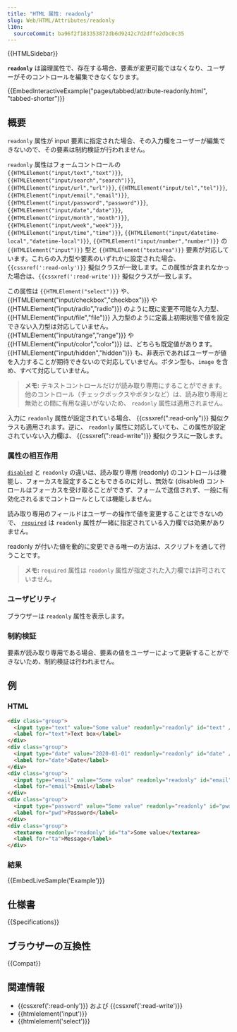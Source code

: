 ```yaml
---
title: "HTML 属性: readonly"
slug: Web/HTML/Attributes/readonly
l10n:
  sourceCommit: ba96f2f183353872db6d9242c7d2dffe2dbc0c35
---
```


{{HTMLSidebar}}

**`readonly`** は論理属性で、存在する場合、要素が変更可能ではなくなり、ユーザーがそのコントロールを編集できなくなります。

{{EmbedInteractiveExample("pages/tabbed/attribute-readonly.html", "tabbed-shorter")}}

## 概要

`readonly` 属性が input 要素に指定された場合、その入力欄をユーザーが編集できないので、その要素は制約検証が行われません。

`readonly` 属性はフォームコントロールの `{{HTMLElement("input/text","text")}}`, `{{HTMLElement("input/search","search")}}`, `{{HTMLElement("input/url","url")}}`, `{{HTMLElement("input/tel","tel")}}`, `{{HTMLElement("input/email","email")}}`, `{{HTMLElement("input/password","password")}}`, `{{HTMLElement("input/date","date")}}`, `{{HTMLElement("input/month","month")}}`, `{{HTMLElement("input/week","week")}}`, `{{HTMLElement("input/time","time")}}`, `{{HTMLElement("input/datetime-local","datetime-local")}}`, `{{HTMLElement("input/number","number")}}` の `{{HTMLElement("input")}}` 型と `{{HTMLElement("textarea")}}` 要素が対応しています。これらの入力型や要素のいずれかに設定された場合、`{{cssxref(':read-only')}}` 擬似クラスが一致します。この属性が含まれなかった場合は、`{{cssxref(':read-write')}}` 擬似クラスが一致します。

この属性は `{{HTMLElement("select")}}` や、 {{HTMLElement("input/checkbox","checkbox")}} や {{HTMLElement("input/radio","radio")}} のように既に変更不可能な入力型、{{HTMLElement("input/file","file")}} 入力型のように定義上初期状態で値を設定できない入力型は対応していません。{{HTMLElement("input/range","range")}} や {{HTMLElement("input/color","color")}} は、どちらも既定値があります。{{HTMLElement("input/hidden","hidden")}} も、非表示であればユーザーが値を入力することが期待できないので対応していません。ボタン型も、`image` を含め、すべて対応していません。

> **メモ:** テキストコントロールだけが読み取り専用にすることができます。他のコントロール（チェックボックスやボタンなど）は、読み取り専用と無効との間に有用な違いがないため、 `readonly` 属性は適用されません。

入力に `readonly` 属性が設定されている場合、 {{cssxref(":read-only")}} 擬似クラスも適用されます。逆に、 `readonly` 属性に対応していても、この属性が設定されていない入力欄は、 {{cssxref(":read-write")}} 擬似クラスに一致します。

### 属性の相互作用

[`disabled`](/ja/docs/Web/HTML/Attributes/disabled) と `readonly` の違いは、読み取り専用 (readonly) のコントロールは機能し、フォーカスを設定することもできるのに対し、無効な (disabled) コントロールはフォーカスを受け取ることができず、フォームで送信されず、一般に有効化されるまでコントロールとしては機能しません。

読み取り専用のフィールドはユーザーの操作で値を変更することはできないので、 [`required`](/ja/docs/Web/HTML/Attributes/required) は `readonly` 属性が一緒に指定されている入力欄では効果がありません。

readonly が付いた値を動的に変更できる唯一の方法は、スクリプトを通して行うことです。

> **メモ:** `required` 属性は `readonly` 属性が指定された入力欄では許可されていません。

### ユーザビリティ

ブラウザーは `readonly` 属性を表示します。

### 制約検証

要素が読み取り専用である場合、要素の値をユーザーによって更新することができないため、制約検証は行われません。

## 例

### HTML

```html
<div class="group">
  <input type="text" value="Some value" readonly="readonly" id="text" />
  <label for="text">Text box</label>
</div>
<div class="group">
  <input type="date" value="2020-01-01" readonly="readonly" id="date" />
  <label for="date">Date</label>
</div>
<div class="group">
  <input type="email" value="Some value" readonly="readonly" id="email" />
  <label for="email">Email</label>
</div>
<div class="group">
  <input type="password" value="Some value" readonly="readonly" id="pwd" />
  <label for="pwd">Password</label>
</div>
<div class="group">
  <textarea readonly="readonly" id="ta">Some value</textarea>
  <label for="ta">Message</label>
</div>
```

### 結果

{{EmbedLiveSample('Example')}}

## 仕様書

{{Specifications}}

## ブラウザーの互換性

{{Compat}}

## 関連情報

- {{cssxref(':read-only')}} および {{cssxref(':read-write')}}
- {{htmlelement('input')}}
- {{htmlelement('select')}}
